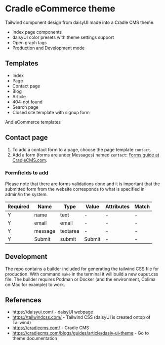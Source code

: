 # Cradle eCommerce theme
Tailwind component design from daisyUI made into a Cradle CMS theme. 

* Index page components
* daisyUI color presets with theme settings support
* Open graph tags
* Production and Development mode

## Templates
* Index
* Page
* Contact page
* Blog
* Article
* 404-not found
* Search page
* Closed site template with signup form

And eCommerce templates

## Contact page

1. To add a contact form to a page, choose the page template `contact`.
2. Add a form (forms are under Messages) named `contact`: [Forms guide at CradleCMS.com](https://cradlecms.com/blogs/guides/article/form-functionality).

### Formfields to add 

Please note that there are forms validations done and it is important that the submitted form from the website corresponds to what is specified in admin/in the system.

Required | Name | Type | Value | Attributes | Match
---|---|---|---|---|---
Y | name | text | - | - | -
Y | email | email | - | - | -
Y | message | textarea | - | - | -
Y | Submit | submit | Submit | - | -

## Development

The repo contains a builder included for generating the tailwind CSS file for production. With command `make` in the terminal it will build a new ouput.css file. The builder requires Podman or Docker (and the environment, Colima on Mac for example) to work.

## References
* <https://daisyui.com/> - daisyUI webpage
* <https://tailwindcss.com/> - Tailwind CSS (daisyUI is created ontop of Tailwind)
* <https://cradlecms.com/> - Cradle CMS
* <https://cradlecms.com/blogs/guides/article/dasiy-ui-theme> - Go to theme documentation
